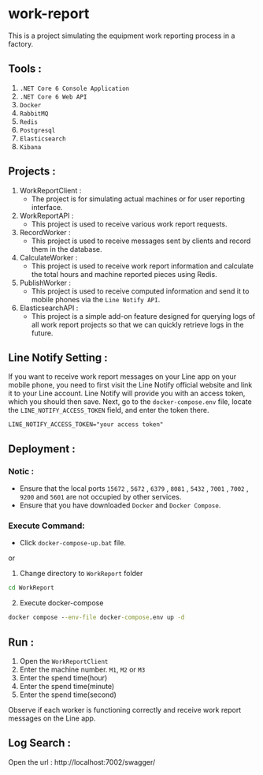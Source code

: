 # work-report
This is a project simulating the equipment work reporting process in a factory.

## Tools :
1. `.NET Core 6 Console Application`
2. `.NET Core 6 Web API`
3. `Docker`
4. `RabbitMQ`
5. `Redis`
6. `Postgresql`
7. `Elasticsearch`
8. `Kibana`

## Projects :
1. WorkReportClient :
    - The project is for simulating actual machines or for user reporting interface.
2. WorkReportAPI :
    - This project is used to receive various work report requests.
3. RecordWorker :
    - This project is used to receive messages sent by clients and record them in the database.
4. CalculateWorker :
    - This project is used to receive work report information and calculate the total hours and machine reported pieces using Redis.
5. PublishWorker :
    - This project is used to receive computed information and send it to mobile phones via the `Line Notify API`.
6. ElasticsearchAPI :
    - This project is a simple add-on feature designed for querying logs of all work report projects so that we can quickly retrieve logs in the future.

## Line Notify Setting : 
If you want to receive work report messages on your Line app on your mobile phone, you need to first visit the Line Notify official website and link it to your Line account. Line Notify will provide you with an access token, which you should then save. Next, go to the `docker-compose.env` file, locate the `LINE_NOTIFY_ACCESS_TOKEN` field, and enter the token there.

```
LINE_NOTIFY_ACCESS_TOKEN="your access token"
```

## Deployment :

### Notic : 
- Ensure that the local ports  `15672` , `5672` , `6379` , `8081` , `5432` , `7001` , `7002` , `9200` and `5601` are not occupied by other services.
- Ensure that you have downloaded `Docker` and `Docker Compose`.

### Execute Command: 
- Click `docker-compose-up.bat` file. 

or

1. Change directory to `WorkReport` folder

```bat
cd WorkReport
``` 

2. Execute docker-compose
```bat
docker compose --env-file docker-compose.env up -d 
```

## Run : 
1. Open the `WorkReportClient`
2. Enter the machine number. `M1`, `M2` or `M3`
3. Enter the spend time(hour)
4. Enter the spend time(minute)
5. Enter the spend time(second)

Observe if each worker is functioning correctly and receive work report messages on the Line app. 

## Log Search : 
Open the url : http://localhost:7002/swagger/


